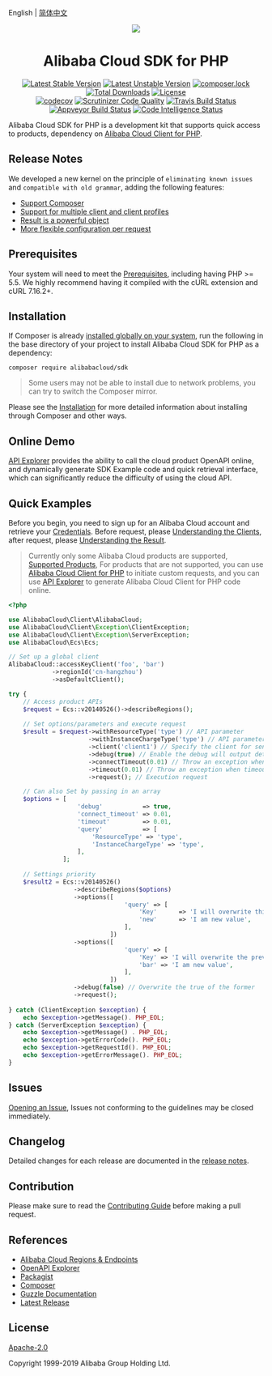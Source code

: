 English | [简体中文](/README-CN.md)


<p align="center">
<a href=" https://www.alibabacloud.com"><img src="https://aliyunsdk-pages.alicdn.com/icons/AlibabaCloud.svg"></a>
</p>

<h1 align="center">Alibaba Cloud SDK for PHP</h1>

<p align="center">
<a href="https://packagist.org/packages/alibabacloud/sdk"><img src="https://poser.pugx.org/alibabacloud/sdk/v/stable" alt="Latest Stable Version"></a>
<a href="https://packagist.org/packages/alibabacloud/sdk"><img src="https://poser.pugx.org/alibabacloud/sdk/v/unstable" alt="Latest Unstable Version"></a>
<a href="https://packagist.org/packages/alibabacloud/sdk"><img src="https://poser.pugx.org/alibabacloud/sdk/composerlock" alt="composer.lock"></a>
<a href="https://packagist.org/packages/alibabacloud/sdk"><img src="https://poser.pugx.org/alibabacloud/sdk/downloads" alt="Total Downloads"></a>
<a href="https://packagist.org/packages/alibabacloud/sdk"><img src="https://poser.pugx.org/alibabacloud/sdk/license" alt="License"></a>
<br/>
<a href="https://codecov.io/gh/aliyun/openapi-sdk-php"><img src="https://codecov.io/gh/aliyun/openapi-sdk-php/branch/master/graph/badge.svg" alt="codecov"></a>
<a href="https://scrutinizer-ci.com/g/aliyun/openapi-sdk-php"><img src="https://scrutinizer-ci.com/g/aliyun/openapi-sdk-php/badges/quality-score.png" alt="Scrutinizer Code Quality"></a>
<a href="https://travis-ci.org/aliyun/openapi-sdk-php"><img src="https://travis-ci.org/aliyun/openapi-sdk-php.svg?branch=master" alt="Travis Build Status"></a>
<a href="https://ci.appveyor.com/project/aliyun/openapi-sdk-php"><img src="https://ci.appveyor.com/api/projects/status/mddt341e3hpju1nw/branch/master?svg=true" alt="Appveyor Build Status"></a>
<a href="https://scrutinizer-ci.com/code-intelligence"><img src="https://scrutinizer-ci.com/g/aliyun/openapi-sdk-php/badges/code-intelligence.svg" alt="Code Intelligence Status"></a>
</p>


Alibaba Cloud SDK for PHP is a development kit that supports quick access to products, dependency on [Alibaba Cloud Client for PHP][client].


## Release Notes
We developed a new kernel on the principle of `eliminating known issues` and `compatible with old grammar`, adding the following features:
- [Support Composer][packagist]
- [Support for multiple client and client profiles][clients]
- [Result is a powerful object][result]
- [More flexible configuration per request][request]


## Prerequisites
Your system will need to meet the [Prerequisites](/docs/en/0-Prerequisites.md), including having PHP >= 5.5. We highly recommend having it compiled with the cURL extension and cURL 7.16.2+.


## Installation
If Composer is already [installed globally on your system](https://getcomposer.org/doc/00-intro.md#globally), run the following in the base directory of your project to install Alibaba Cloud SDK for PHP as a dependency:
```
composer require alibabacloud/sdk
```
> Some users may not be able to install due to network problems, you can try to switch the Composer mirror.

Please see the [Installation](/docs/en/1-Installation.md) for more detailed information about installing through Composer and other ways.


## Online Demo
[API Explorer](https://api.aliyun.com) provides the ability to call the cloud product OpenAPI online, and dynamically generate SDK Example code and quick retrieval interface, which can significantly reduce the difficulty of using the cloud API.


## Quick Examples
Before you begin, you need to sign up for an Alibaba Cloud account and retrieve your [Credentials](https://usercenter.console.aliyun.com/#/manage/ak). Before request, please [Understanding the Clients][clients], after request, please [Understanding the Result][result].

> Currently only some Alibaba Cloud products are supported, [Supported Products](/SUPPORTED-EN.md), For products that are not supported, you can use [Alibaba Cloud Client for PHP][request] to initiate custom requests, and you can use [API Explorer](https://api.aliyun.com) to generate Alibaba Cloud Client for PHP code online.

```php
<?php

use AlibabaCloud\Client\AlibabaCloud;
use AlibabaCloud\Client\Exception\ClientException;
use AlibabaCloud\Client\Exception\ServerException;
use AlibabaCloud\Ecs\Ecs;

// Set up a global client
AlibabaCloud::accessKeyClient('foo', 'bar')
            ->regionId('cn-hangzhou')
            ->asDefaultClient();

try {
    // Access product APIs
    $request = Ecs::v20140526()->describeRegions();
    
    // Set options/parameters and execute request
    $result = $request->withResourceType('type') // API parameter
                      ->withInstanceChargeType('type') // API parameter
                      ->client('client1') // Specify the client for send
                      ->debug(true) // Enable the debug will output detailed information
                      ->connectTimeout(0.01) // Throw an exception when Connection timeout 
                      ->timeout(0.01) // Throw an exception when timeout 
                      ->request(); // Execution request

    // Can also Set by passing in an array
    $options = [
                   'debug'           => true,
                   'connect_timeout' => 0.01,
                   'timeout'         => 0.01,
                   'query'           => [
                       'ResourceType' => 'type',
                       'InstanceChargeType' => 'type',
                   ],
               ];
    
    // Settings priority
    $result2 = Ecs::v20140526()
                  ->describeRegions($options)
                  ->options([
                                'query' => [
                                    'Key'      => 'I will overwrite this value in constructor',
                                    'new'      => 'I am new value',
                                ],
                            ])
                  ->options([
                                'query' => [
                                    'Key' => 'I will overwrite the previous value',
                                    'bar' => 'I am new value',
                                ],
                            ])
                  ->debug(false) // Overwrite the true of the former
                  ->request();
    
} catch (ClientException $exception) {
    echo $exception->getMessage(). PHP_EOL;
} catch (ServerException $exception) {
    echo $exception->getMessage() . PHP_EOL;
    echo $exception->getErrorCode(). PHP_EOL;
    echo $exception->getRequestId(). PHP_EOL;
    echo $exception->getErrorMessage(). PHP_EOL;
}
```


## Issues
[Opening an Issue](https://github.com/aliyun/openapi-sdk-php/issues/new/choose), Issues not conforming to the guidelines may be closed immediately.


## Changelog
Detailed changes for each release are documented in the [release notes](/CHANGELOG.md).


## Contribution
Please make sure to read the [Contributing Guide](/CONTRIBUTING.md) before making a pull request.


## References
* [Alibaba Cloud Regions & Endpoints][endpoints]
* [OpenAPI Explorer][open-api]
* [Packagist][packagist]
* [Composer][composer]
* [Guzzle Documentation][guzzle-docs]
* [Latest Release][latest-release]


## License
[Apache-2.0](/LICENSE.md)

Copyright 1999-2019 Alibaba Group Holding Ltd.


[open-api]: https://api.alibabacloud.com
[latest-release]: https://github.com/aliyun/openapi-sdk-php
[guzzle-docs]: http://docs.guzzlephp.org/en/stable/request-options.html
[composer]: http://getcomposer.org
[packagist]: https://packagist.org/packages/alibabacloud/sdk
[client]: https://github.com/aliyun/openapi-sdk-php-client/blob/master/README-EN.md
[clients]: https://github.com/aliyun/openapi-sdk-php-client/blob/master/docs/en/2-Client.md
[request]: https://github.com/aliyun/openapi-sdk-php-client/blob/master/docs/en/3-Request.md
[result]: https://github.com/aliyun/openapi-sdk-php-client/blob/master/docs/en/4-Result.md
[ak]: https://usercenter.console.aliyun.com/?spm=5176.doc52740.2.3.QKZk8w#/manage/ak
[home]: https://home.console.aliyun.com/?spm=5176.doc52740.2.4.QKZk8w
[cURL]: http://php.net/manual/en/book.curl.php
[OPCache]: http://php.net/manual/en/book.opcache.php
[xdebug]: http://xdebug.org
[OpenSSL]: http://php.net/manual/en/book.openssl.php
[aliyun]: https://www.aliyun.com
[alibabacloud]: https://www.alibabacloud.com
[endpoints]: https://developer.aliyun.com/endpoints
